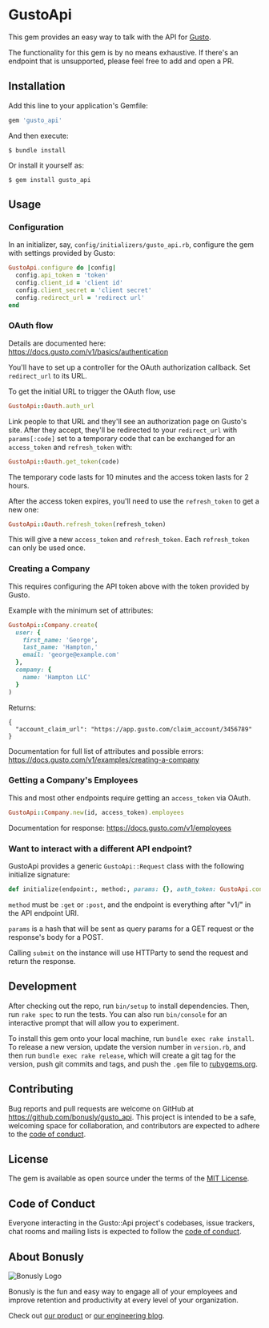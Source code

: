 # GustoApi

This gem provides an easy way to talk with the API for [Gusto](https://gusto.com/).

The functionality for this gem is by no means exhaustive. If there's an endpoint
that is unsupported, please feel free to add and open a PR.

## Installation

Add this line to your application's Gemfile:

```ruby
gem 'gusto_api'
```

And then execute:

    $ bundle install

Or install it yourself as:

    $ gem install gusto_api

## Usage

### Configuration

In an initializer, say, `config/initializers/gusto_api.rb`, configure the gem
with settings provided by Gusto:

```ruby
GustoApi.configure do |config|
  config.api_token = 'token'
  config.client_id = 'client id'
  config.client_secret = 'client secret'
  config.redirect_url = 'redirect url'
end
```

### OAuth flow

Details are documented here: https://docs.gusto.com/v1/basics/authentication

You'll have to set up a controller for the OAuth authorization callback. Set `redirect_url` to its URL.

To get the initial URL to trigger the OAuth flow, use

```ruby
GustoApi::Oauth.auth_url
```

Link people to that URL and they'll see an authorization page on Gusto's site. After they accept, they'll be redirected to your `redirect_url` with `params[:code]` set to a temporary code that can be exchanged for an `access_token` and `refresh_token` with:

```ruby
GustoApi::Oauth.get_token(code)
```

The temporary code lasts for 10 minutes and the access token lasts for 2 hours.

After the access token expires, you'll need to use the `refresh_token` to get a new one:

```ruby
GustoApi::Oauth.refresh_token(refresh_token)
```

This will give a new `access_token` and `refresh_token`. Each `refresh_token` can only be used once.

### Creating a Company

This requires configuring the API token above with the token provided by Gusto.

Example with the minimum set of attributes:

```ruby
GustoApi::Company.create(
  user: {
    first_name: 'George',
    last_name: 'Hampton,'
    email: 'george@example.com'
  },
  company: {
    name: 'Hampton LLC'
  }
)
```

Returns:

```
{
  "account_claim_url": "https://app.gusto.com/claim_account/3456789"
}
```

Documentation for full list of attributes and possible errors: https://docs.gusto.com/v1/examples/creating-a-company

### Getting a Company's Employees

This and most other endpoints require getting an `access_token` via OAuth.

```ruby
GustoApi::Company.new(id, access_token).employees
```

Documentation for response: https://docs.gusto.com/v1/employees

### Want to interact with a different API endpoint?

GustoApi provides a generic `GustoApi::Request` class with the following initialize signature:

```ruby
def initialize(endpoint:, method:, params: {}, auth_token: GustoApi.configuration.api_token)
```

`method` must be `:get` or `:post`, and the endpoint is everything after "v1/" in the API endpoint URI.

`params` is a hash that will be sent as query params for a GET request or the response's body for a POST.

Calling `submit` on the instance will use HTTParty to send the request and return the response.

## Development

After checking out the repo, run `bin/setup` to install dependencies. Then, run `rake spec` to run the tests. You can also run `bin/console` for an interactive prompt that will allow you to experiment.

To install this gem onto your local machine, run `bundle exec rake install`. To release a new version, update the version number in `version.rb`, and then run `bundle exec rake release`, which will create a git tag for the version, push git commits and tags, and push the `.gem` file to [rubygems.org](https://rubygems.org).

## Contributing

Bug reports and pull requests are welcome on GitHub at https://github.com/bonusly/gusto_api. This project is intended to be a safe, welcoming space for collaboration, and contributors are expected to adhere to the [code of conduct](https://github.com/bonusly/gusto_api/blob/master/CODE_OF_CONDUCT.md).


## License

The gem is available as open source under the terms of the [MIT License](https://opensource.org/licenses/MIT).

## Code of Conduct

Everyone interacting in the Gusto::Api project's codebases, issue trackers, chat rooms and mailing lists is expected to follow the [code of conduct](https://github.com/bonusly/gusto_api/blob/master/CODE_OF_CONDUCT.md).

## About Bonusly

![Bonusly Logo](https://bonusly-files.s3.amazonaws.com/bonusly-logo.png?small)

Bonusly is the fun and easy way to engage all of your employees and improve retention and productivity at every level of your organization.

Check out [our product](https://bonus.ly) or [our engineering blog](https://engineering.bonus.ly).
